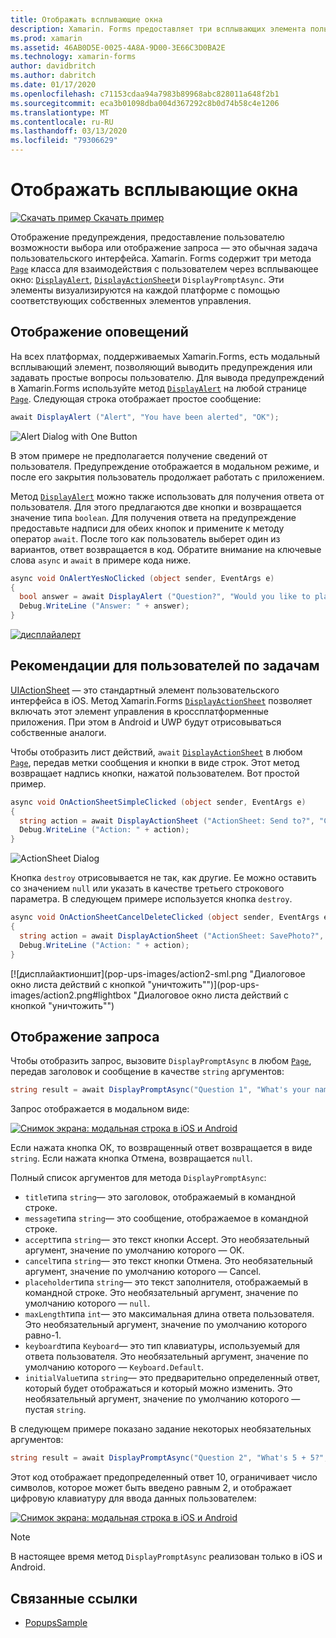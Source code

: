 ```yaml
---
title: Отображать всплывающие окна
description: Xamarin. Forms предоставляет три всплывающих элемента пользовательского интерфейса — оповещение, лист действий и запрос. В этой статье демонстрируется использование API предупреждений, листов действий и интерфейсов командной строки для вывода диалоговых окон, предлагающих пользователям простые вопросы, помогающие пользователям выполнять задачи и выводить запросы.
ms.prod: xamarin
ms.assetid: 46AB0D5E-0025-4A8A-9D00-3E66C3D0BA2E
ms.technology: xamarin-forms
author: davidbritch
ms.author: dabritch
ms.date: 01/17/2020
ms.openlocfilehash: c71153cdaa94a7983b89968abc828011a648f2b1
ms.sourcegitcommit: eca3b01098dba004d367292c8b0d74b58c4e1206
ms.translationtype: MT
ms.contentlocale: ru-RU
ms.lasthandoff: 03/13/2020
ms.locfileid: "79306629"
---
```

# <a name="display-pop-ups"></a>Отображать всплывающие окна

[![Скачать пример](~/media/shared/download.png) Скачать пример](https://docs.microsoft.com/samples/xamarin/xamarin-forms-samples/navigation-pop-ups)

Отображение предупреждения, предоставление пользователю возможности выбора или отображение запроса — это обычная задача пользовательского интерфейса. Xamarin. Forms содержит три метода [`Page`](xref:Xamarin.Forms.Page) класса для взаимодействия с пользователем через всплывающее окно: [`DisplayAlert`](xref:Xamarin.Forms.Page.DisplayAlert*), [`DisplayActionSheet`](xref:Xamarin.Forms.Page.DisplayActionSheet*)и `DisplayPromptAsync`. Эти элементы визуализируются на каждой платформе с помощью соответствующих собственных элементов управления.

## <a name="display-an-alert"></a>Отображение оповещений

На всех платформах, поддерживаемых Xamarin.Forms, есть модальный всплывающий элемент, позволяющий выводить предупреждения или задавать простые вопросы пользователю. Для вывода предупреждений в Xamarin.Forms используйте метод [`DisplayAlert`](xref:Xamarin.Forms.Page.DisplayAlert*) на любой странице [`Page`](xref:Xamarin.Forms.Page). Следующая строка отображает простое сообщение:

```csharp
await DisplayAlert ("Alert", "You have been alerted", "OK");
```

![](pop-ups-images/alert.png "Alert Dialog with One Button")

В этом примере не предполагается получение сведений от пользователя. Предупреждение отображается в модальном режиме, и после его закрытия пользователь продолжает работать с приложением.

Метод [`DisplayAlert`](xref:Xamarin.Forms.Page.DisplayAlert*) можно также использовать для получения ответа от пользователя. Для этого предлагаются две кнопки и возвращается значение типа `boolean`. Для получения ответа на предупреждение предоставьте надписи для обеих кнопок и примените к методу оператор `await`. После того как пользователь выберет один из вариантов, ответ возвращается в код. Обратите внимание на ключевые слова `async` и `await` в примере кода ниже.

```csharp
async void OnAlertYesNoClicked (object sender, EventArgs e)
{
  bool answer = await DisplayAlert ("Question?", "Would you like to play a game", "Yes", "No");
  Debug.WriteLine ("Answer: " + answer);
}
```

[![дисплайалерт](pop-ups-images/alert2-sml.png "Диалоговое окно предупреждения с двумя кнопками")](pop-ups-images/alert2.png#lightbox "Диалоговое окно предупреждения с двумя кнопками")

## <a name="guide-users-through-tasks"></a>Рекомендации для пользователей по задачам

[UIActionSheet](https://developer.apple.com/library/ios/documentation/uikit/reference/uiactionsheet_class/Reference/Reference.html) — это стандартный элемент пользовательского интерфейса в iOS. Метод Xamarin.Forms [`DisplayActionSheet`](xref:Xamarin.Forms.Page.DisplayActionSheet*) позволяет включать этот элемент управления в кроссплатформенные приложения. При этом в Android и UWP будут отрисовываться собственные аналоги.

Чтобы отобразить лист действий, `await` [`DisplayActionSheet`](xref:Xamarin.Forms.Page.DisplayActionSheet*) в любом [`Page`](xref:Xamarin.Forms.Page), передав метки сообщения и кнопки в виде строк. Этот метод возвращает надпись кнопки, нажатой пользователем. Вот простой пример.

```csharp
async void OnActionSheetSimpleClicked (object sender, EventArgs e)
{
  string action = await DisplayActionSheet ("ActionSheet: Send to?", "Cancel", null, "Email", "Twitter", "Facebook");
  Debug.WriteLine ("Action: " + action);
}
```

![](pop-ups-images/action.png "ActionSheet Dialog")

Кнопка `destroy` отрисовывается не так, как другие. Ее можно оставить со значением `null` или указать в качестве третьего строкового параметра. В следующем примере используется кнопка `destroy`.

```csharp
async void OnActionSheetCancelDeleteClicked (object sender, EventArgs e)
{
  string action = await DisplayActionSheet ("ActionSheet: SavePhoto?", "Cancel", "Delete", "Photo Roll", "Email");
  Debug.WriteLine ("Action: " + action);
}
```

[![дисплайактионшит](pop-ups-images/action2-sml.png "Диалоговое окно листа действий с кнопкой "уничтожить"")](pop-ups-images/action2.png#lightbox "Диалоговое окно листа действий с кнопкой "уничтожить"")

## <a name="display-a-prompt"></a>Отображение запроса

Чтобы отобразить запрос, вызовите `DisplayPromptAsync` в любом [`Page`](xref:Xamarin.Forms.Page), передав заголовок и сообщение в качестве `string` аргументов:

```csharp
string result = await DisplayPromptAsync("Question 1", "What's your name?");
```

Запрос отображается в модальном виде:

[![Снимок экрана: модальная строка в iOS и Android](pop-ups-images/simple-prompt.png "Модальная строка")](pop-ups-images/simple-prompt-large.png#lightbox "Модальная строка")

Если нажата кнопка ОК, то возвращенный ответ возвращается в виде `string`. Если нажата кнопка Отмена, возвращается `null`.

Полный список аргументов для метода `DisplayPromptAsync`:

- `title`типа `string`— это заголовок, отображаемый в командной строке.
- `message`типа `string`— это сообщение, отображаемое в командной строке.
- `accept`типа `string`— это текст кнопки Accept. Это необязательный аргумент, значение по умолчанию которого — ОК.
- `cancel`типа `string`— это текст кнопки Отмена. Это необязательный аргумент, значение по умолчанию которого — Cancel.
- `placeholder`типа `string`— это текст заполнителя, отображаемый в командной строке. Это необязательный аргумент, значение по умолчанию которого — `null`.
- `maxLength`типа `int`— это максимальная длина ответа пользователя. Это необязательный аргумент, значение по умолчанию которого равно-1.
- `keyboard`типа `Keyboard`— это тип клавиатуры, используемый для ответа пользователя. Это необязательный аргумент, значение по умолчанию которого — `Keyboard.Default`.
- `initialValue`типа `string`— это предварительно определенный ответ, который будет отображаться и который можно изменить. Это необязательный аргумент, значение по умолчанию которого — пустая `string`.

В следующем примере показано задание некоторых необязательных аргументов:

```csharp
string result = await DisplayPromptAsync("Question 2", "What's 5 + 5?", initialValue: "10", maxLength: 2, keyboard: Keyboard.Numeric);
```

Этот код отображает предопределенный ответ 10, ограничивает число символов, которое может быть введено равным 2, и отображает цифровую клавиатуру для ввода данных пользователем:

[![Снимок экрана: модальная строка в iOS и Android](pop-ups-images/keyboard-prompt.png "Модальная строка")](pop-ups-images/keyboard-prompt-large.png#lightbox "Модальная строка")

> [!NOTE]
> В настоящее время метод `DisplayPromptAsync` реализован только в iOS и Android.

## <a name="related-links"></a>Связанные ссылки

- [PopupsSample](https://docs.microsoft.com/samples/xamarin/xamarin-forms-samples/navigation-pop-ups)
